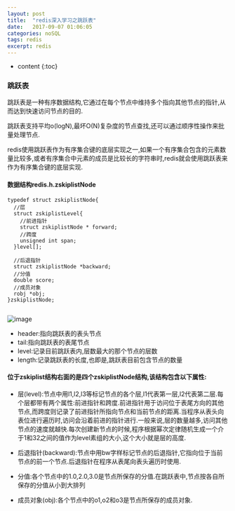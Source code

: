 ```yaml
---
layout: post
title:  "redis深入学习之跳跃表"
date:   2017-09-07 01:06:05
categories: noSQL
tags: redis
excerpt: redis
---
```



* content
{:toc}


### 跳跃表

跳跃表是一种有序数据结构,它通过在每个节点中维持多个指向其他节点的指针,从而达到快速访问节点的目的.

跳跃表支持平均o(logN),最坏O(N)复杂度的节点查找,还可以通过顺序性操作来批量处理节点.

redis使用跳跃表作为有序集合键的底层实现之一,如果一个有序集合包含的元素数量比较多,或者有序集合中元素的成员是比较长的字符串时,redis就会使用跳跃表来作为有序集合键的底层实现.

#### 数据结构redis.h.zskiplistNode

```
typedef struct zskiplistNode{
  //层
  struct zskiplistLevel{
    //前进指针
    struct zskiplistNode * forward;
    //跨度
    unsigned int span;
  }level[];

  //后退指针
  struct zskiplistNode *backward;
  //分值
  double score;
  //成员对象
  robj *obj;
}zskiplistNode;


```

![image](https://ws1.sinaimg.cn/large/b1eb59d9ly1fwxpaj3bvtj20lr08xgnc.jpg)

- header:指向跳跃表的表头节点
- tail:指向跳跃表的表尾节点
- level:记录目前跳跃表内,层数最大的那个节点的层数
- length:记录跳跃表的长度,也即是,跳跃表目前包含节点的数量

#### 位于zskiplist结构右面的是四个zskiplistNode结构,该结构包含以下属性:

- 层(level):节点中用l1,l2,l3等标记节点的各个层,l1代表第一层,l2代表第二层.每个层都带有两个属性:前进指针和跨度.前进指针用于访问位于表尾方向的其他节点,而跨度则记录了前进指针所指向节点和当前节点的距离.当程序从表头向表位进行遍历时,访问会沿着前进的指针进行.一般来说,层的数量越多,访问其他节点的速度就越快.每次创建新节点的时候,程序根据幂次定律随机生成一个介于1和32之间的值作为level素组的大小,这个大小就是层的高度.

- 后退指针(backward):节点中用bw字样标记节点的后退指针,它指向位于当前节点的前一个节点.后退指针在程序从表尾向表头遍历时使用.

- 分值:各个节点中的1.0,2.0,3.0是节点所保存的分值.在跳跃表中,节点按各自所保存的分值从小到大排列

- 成员对象(obj):各个节点中的o1,o2和o3是节点所保存的成员对象.
